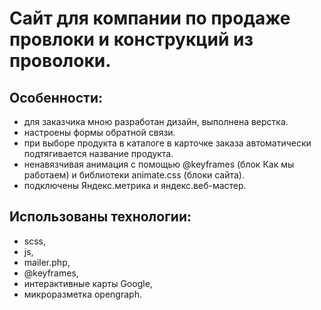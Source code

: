# Сайт для компании по продаже провлоки и конструкций из проволоки. 
## Особенности:
- для заказчика мною разработан дизайн, выполнена верстка.
- настроены формы обратной связи.
- при выборе продукта в каталоге в карточке заказа автоматически подтягивается название продукта.
- ненавязчивая анимация с помощью @keyframes (блок Как мы работаем) и библиотеки animate.css (блоки сайта).
- подключены Яндекс.метрика и яндекс.веб-мастер.
## Использованы технологии:
- scss,
- js,
- mailer.php,
- @keyframes,
- интерактивные карты Google,
- микроразметка opengraph.


